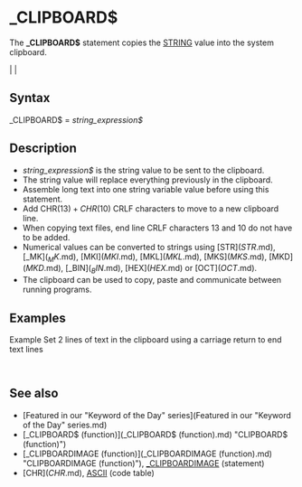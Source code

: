# _CLIPBOARD$

The **_CLIPBOARD$** statement copies the [STRING](STRING.md) value into the system clipboard.

  

|  |

## Syntax

_CLIPBOARD$ = *string_expression$*
  

## Description

* *string_expression$* is the string value to be sent to the clipboard.
* The string value will replace everything previously in the clipboard.
* Assemble long text into one string variable value before using this statement.
* Add CHR$(13) + CHR$(10) CRLF characters to move to a new clipboard line.
* When copying text files, end line CRLF characters 13 and 10 do not have to be added.
* Numerical values can be converted to strings using [STR$](STR$.md), [_MK$](_MK$.md), [MKI$](MKI$.md), [MKL$](MKL$.md), [MKS$](MKS$.md), [MKD$](MKD$.md), [_BIN$](_BIN$.md), [HEX$](HEX$.md) or [OCT$](OCT$.md).
* The clipboard can be used to copy, paste and communicate between running programs.

  

## Examples

Example
Set 2 lines of text in the clipboard using a carriage return to end text lines

``` [DIM](DIM.md) CrLf [AS](AS.md) [STRING](STRING.md) * 2 'define as 2 byte STRING CrLf = [CHR$](CHR$.md)(13) + [CHR$](CHR$.md)(10) 'carriage return & line feed  _CLIPBOARD$ = "This is line 1" + CrLf + "This is line 2" [PRINT](PRINT.md) [_CLIPBOARD$](_CLIPBOARD$.md) "CLIPBOARD$ (function)") 'display what is in the clipboard  
```

``` This is line 1 This is line 2  
```

  

## See also

* [Featured in our "Keyword of the Day" series](Featured in our "Keyword of the Day" series.md)
* [_CLIPBOARD$ (function)](_CLIPBOARD$ (function).md) "CLIPBOARD$ (function)")
* [_CLIPBOARDIMAGE (function)](_CLIPBOARDIMAGE (function).md) "CLIPBOARDIMAGE (function)"), [_CLIPBOARDIMAGE](_CLIPBOARDIMAGE.md) (statement)
* [CHR$](CHR$.md), [ASCII](ASCII.md) (code table)

  
